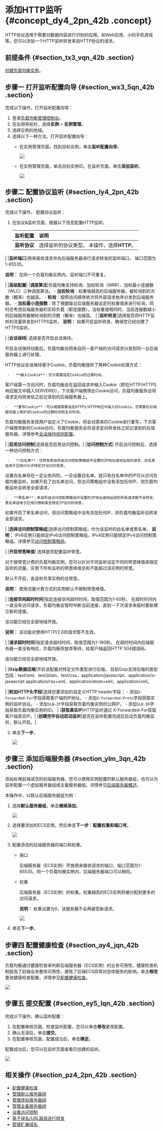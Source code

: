 # 添加HTTP监听 {#concept_dy4_2pn_42b .concept}

HTTP协议适用于需要对数据内容进行识别的应用，如Web应用、小的手机游戏等。您可以添加一个HTTP监听转发来自HTTP协议的请求。

## 前提条件 {#section_tx3_vqn_42b .section}

[创建负载均衡实例](intl.zh-CN/用户指南/负载均衡实例/创建负载均衡实例.md#)。

## 步骤一 打开监听配置向导 {#section_wx3_5qn_42b .section}

完成以下操作，打开监听配置向导：

1.  登录[负载均衡管理控制台](https://slb.console.aliyun.com)。
2.  在左侧导航栏，选择**实例** \> **实例管理**。
3.  选择实例的地域。
4.  选择以下一种方法，打开监听配置向导：
    -   在实例管理页面，找到目标实例，单击**监听配置向导**。

        ![](http://static-aliyun-doc.oss-cn-hangzhou.aliyuncs.com/assets/img/16139/156049942710004_zh-CN.png)

    -   在实例管理页面，单击目标实例ID。在监听页面，单击**添加监听**。

        ![](http://static-aliyun-doc.oss-cn-hangzhou.aliyuncs.com/assets/img/16161/15604994277399_zh-CN.png)


## 步骤二 配置协议监听 {#section_ly4_2pn_42b .section}

完成以下操作， 配置协议监听：

1.  在协议&监听页面，根据以下信息配置HTTP监听。

    |监听配置|说明|
    |:---|:-|
    |**监听协议**|选择监听的协议类型。 本操作，选择**HTTP**。

 |
    |**监听端口**|用来接收请求并向后端服务器进行请求转发的监听端口。 端口范围为1-65535。

 **说明：** 在同一个负载均衡实例内，监听端口不可重复。

 |
    |**高级配置**|
    |**调度算法**|负载均衡支持轮询、加权轮询（WRR）、加权最小连接数（WLC）三种调度算法。     -   **加权轮询**：权重值越高的后端服务器，被轮询到的次数（概率）也越高。
    -   **轮询**：按照访问顺序依次将外部请求依序分发到后端服务器。
    -   **加权最小连接数**：除了根据每台后端服务器设定的权重值来进行轮询，同时还考虑后端服务器的实际负载（即连接数）。当权重值相同时，当前连接数越小的后端服务器被轮询到的次数（概率）也越高。
 |
    |**监听转发**|选择是否将HTTP监听的流量转发到HTTPS监听。 **说明：** 如果开启监听转发，确保您已经创建了HTTPS监听。

 |
    |**会话保持**| 选择是否开启会话保持。

 开启会话保持功能后，负载均衡会把来自同一客户端的访问请求分发到同一台后端服务器上进行处理。

 HTTP协议会话保持基于Cookie。负载均衡提供了两种Cookie处理方式：

     -   **植入Cookie**：您只需要指定Cookie的过期时间。

客户端第一次访问时，负载均衡会在返回请求中植入Cookie（即在HTTP/HTTPS响应报文中插入SERVERID），下次客户端携带此Cookie访问，负载均衡服务会将请求定向转发给之前记录到的后端服务器上。

    -   **重写Cookie**：可以根据需要指定HTTPS/HTTP响应中插入的Cookie。您需要在后端服务器上维护该Cookie的过期时间和生存时间。

负载均衡服务发现用户自定义了Cookie，将会对原来的Cookie进行重写，下次客户端携带新的Cookie访问，负载均衡服务会将请求定向转发给之前记录到的后端服务器。详情参考[会话保持规则配置](../../../../intl.zh-CN/常见问题/最佳实践/配置服务器Cookie.md#)。

 |
    |**启用访问控制**|选择是否启用访问控制。|
    |**访问控制方式**| 开启访问控制后，选择一种访问控制方式：

     -   **白名单**：仅转发来自所选访问控制策略组中设置的IP地址或地址段的请求，白名单适用于应用只允许特定IP访问的场景。

设置白名单存在一定业务风险。一旦设置白名单，就只有白名单中的IP可以访问负载均衡监听。如果开启了白名单访问，但访问策略组中没有添加任何IP，则负载均衡监听会转发全部请求。

    -   **黑名单**：来自所选访问控制策略组中设置的IP地址或地址段的所有请求都不会转发，黑名单适用于应用只限制某些特定IP访问的场景。

如果开启了黑名单访问，但访问策略组中没有添加任何IP，则负载均衡监听会转发全部请求。

 |
    |**选择访问控制策略组**|选择访问控制策略组，作为该监听的白名单或黑名单。 **说明：** IPv6实例只能绑定IPv6访问控制策略组，IPv4实例只能绑定IPv4访问控制策略组。详情参见[访问控制策略组](intl.zh-CN/历史文档/用户指南（旧版控制台）/访问控制/配置访问控制策略组.md#)。

 |
    |**开启带宽峰值**| 选择是否配置监听带宽。

 对于按带宽计费的负载均衡实例，您可以针对不同监听设定不同的带宽峰值来限定监听的流量。实例下所有监听的带宽峰值总和不能超过该实例的带宽。

 默认不开启，各监听共享实例的总带宽。

 **说明：** 使用流量计费方式的实例默认不限制带宽峰值。

 |
    |**连接空闲超时时间**|指定连接空闲超时时间，取值范围为1-60秒。 在超时时间内一直没有访问请求，负载均衡会暂时中断当前连接，直到一下次请求来临时重新建立新的连接。

 该功能已经在全部地域开放。

**说明：** 该功能对使用HTTP/2.0的请求暂不生效。

 |
    |**请求超时时间**|指定请求超时时间，取值范围为1-180秒。 在超时时间内后端服务器一直没有响应，负载均衡将放弃等待，给客户端返回HTTP 504错误码。

 该功能已经在全部地域开放。

 |
    |**Gzip数据压缩**|开启该配置对特定文件类型进行压缩。 目前Gzip支持压缩的类型包括：text/xml、text/plain、text/css、application/javascript、application/x-javascript application/rss+xml、application/atom+xml、application/xml。

 |
    |**附加HTTP头字段**|选择您要添加的自定义HTTP header字段：     -   添加`X-Forwarded-For`字段获取客户端的IP地址。
    -   添加`X-Forwarded-Proto`字段获取实例的监听协议。
    -   添加`SLB-IP`字段获取负载均衡实例的公网IP。
    -   添加`SLB-ID`字段获取负载均衡实例的ID。
 |
    |**获取真实IP**|HTTP监听通过 X-Forwarded-For获取客户端真实IP。|
    |**创建完毕自动启动监听**|是否在监听配置完成后启动负载均衡监听，默认开启。|

2.  单击**下一步**。

    ![](http://static-aliyun-doc.oss-cn-hangzhou.aliyuncs.com/assets/img/15654/15604994277434_zh-CN.png)


## 步骤三 添加后端服务器 {#section_ylm_3qn_42b .section}

添加处理前端请求的后端服务器。您可以使用实例配置的默认服务器组，也可以为监听配置一个虚拟服务器组或主备服务器组。详情参见[后端服务器概述](intl.zh-CN/用户指南/后端服务器/后端服务器概述.md#)。

本操作中，以默认后端服务器组为例：

1.  选择**默认服务器组**，单击**继续添加**。

    ![](http://static-aliyun-doc.oss-cn-hangzhou.aliyuncs.com/assets/img/16139/156049942810030_zh-CN.png)

2.  选择要添加的ECS实例，然后单击**下一步：配置权重和端口号**。

    ![](http://static-aliyun-doc.oss-cn-hangzhou.aliyuncs.com/assets/img/16139/15604994287499_zh-CN.png)

3.  配置添加的后端服务器的端口和权重。
    -   端口

        后端服务器（ECS实例）开放用来接收请求的端口，端口范围为1-65535。同一个负载均衡实例内，后端服务器端口可以相同。

    -   权重

        后端服务器（ECS实例）的权重。权重越高的ECS实例将被分配到更多的访问请求。

        **说明：** 权重设置为0，该服务器不会再接受新请求。

        ![](http://static-aliyun-doc.oss-cn-hangzhou.aliyuncs.com/assets/img/16139/15604994287504_zh-CN.png)

4.  单击**下一步**。

## 步骤四 配置健康检查 {#section_ay4_jqn_42b .section}

负载均衡通过健康检查来判断后端服务器（ECS实例）的业务可用性。健康检查机制提高了前端业务整体可用性，避免了后端ECS异常对总体服务的影响。单击**修改**更改健康检查配置，详情参见[配置健康检查](intl.zh-CN/用户指南/健康检查/配置健康检查.md#)。

![](http://static-aliyun-doc.oss-cn-hangzhou.aliyuncs.com/assets/img/16139/156049942810032_zh-CN.png)

## 步骤五 提交配置 {#section_ey5_lqn_42b .section}

完成以下操作，确认监听配置：

1.  在配置审核页面，检查监听配置，您可以单击**修改**更改配置。
2.  确认无误后，单击**提交**。
3.  在配置审核页面，配置成功后，单击**确定**。

配置成功后，您可以在监听页面查看已创建的监听。

![](http://static-aliyun-doc.oss-cn-hangzhou.aliyuncs.com/assets/img/16139/156049942910034_zh-CN.png)

## 相关操作 {#section_pz4_2pn_42b .section}

-   [配置健康检查](intl.zh-CN/用户指南/健康检查/配置健康检查.md#)
-   [管理默认服务器组](intl.zh-CN/用户指南/后端服务器/管理默认服务器组.md#)
-   [管理虚拟服务器组](intl.zh-CN/用户指南/后端服务器/管理虚拟服务器组.md#)
-   [管理主备服务器组](intl.zh-CN/用户指南/后端服务器/管理主备服务器组.md#)
-   [设置访问控制](intl.zh-CN/用户指南/访问控制/设置访问控制.md#)
-   [基于域名/URL路径进行转发](intl.zh-CN/教程专区/基于域名__URL路径进行转发.md#)
-   [管理扩展域名](intl.zh-CN/用户指南/监听/管理扩展域名.md#)

